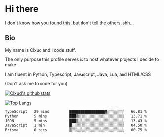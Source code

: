 

# Hi there
I don't know how you found this, but don't tell the others, shh...

## Bio
My name is Clxud and I code stuff.

The only purpose this profile serves is to host whatever projects I decide to make

I am fluent in Python, Typescript, Javascript, Java, Lua, and HTML/CSS



(Don't ask me to code for you)

[![Clxud's github stats](https://github-readme-stats.vercel.app/api?username=cloudwithax&count_private=true&theme=dark&show_icons=true)](https://github.com/anuraghazra/github-readme-stats) 

[![Top Langs](https://github-readme-stats.vercel.app/api/top-langs/?username=cloudwithax&theme=dark)](https://github.com/anuraghazra/github-readme-stats)

<!--START_SECTION:waka-->

```txt
TypeScript   29 mins         ████████████████▓░░░░░░░░   66.81 %
Python       5 mins          ███▒░░░░░░░░░░░░░░░░░░░░░   13.71 %
JSON         5 mins          ███▒░░░░░░░░░░░░░░░░░░░░░   13.43 %
JavaScript   1 min           █░░░░░░░░░░░░░░░░░░░░░░░░   04.50 %
Prisma       0 secs          ▒░░░░░░░░░░░░░░░░░░░░░░░░   00.75 %
```

<!--END_SECTION:waka-->







